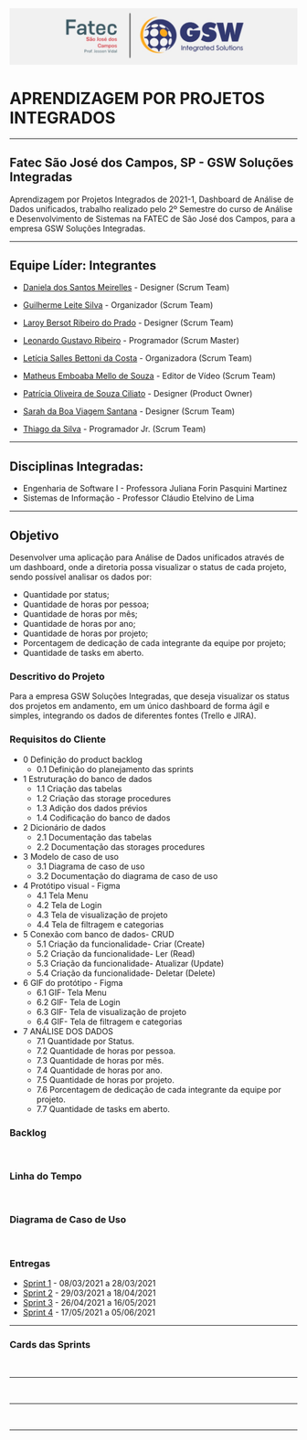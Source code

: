 ![FATEC_E_GSW_.jpeg](https://github.com/Leo0256/Equipe_Lider-Projeto_GSW/blob/main/Arquivos/Fotos%20e%20Documentos/FATEC%20E%20GSW%20.jpeg)

# APRENDIZAGEM POR PROJETOS INTEGRADOS 
----------------------------------------------------------------------------------------------------------------------------------------------------------
## Fatec São José dos Campos, SP - GSW Soluções Integradas 
Aprendizagem por Projetos Integrados de 2021-1, Dashboard de Análise de Dados unificados, trabalho realizado pelo 2º Semestre 
do curso de Análise e Desenvolvimento de Sistemas na FATEC de São José dos Campos, para a empresa GSW Soluções Integradas. 

----------------------------------------------------------------------------------------------------------------------------------------------------------
## Equipe Líder: Integrantes

- [Daniela dos Santos Meirelles](https://github.com/DanielaMeirelles) - Designer (Scrum Team)

- [Guilherme Leite Silva](https://github.com/Glsilva) - Organizador (Scrum Team)

- [Laroy Bersot Ribeiro do Prado](https://github.com/laroyprado) - Designer (Scrum Team)

- [Leonardo Gustavo Ribeiro](https://github.com/Leo0256) - Programador (Scrum Master)

- [Letícia Salles Bettoni da Costa](https://github.com/leticiasalles) - Organizadora (Scrum Team)

- [Matheus Emboaba Mello de Souza](https://github.com/MatheusEmboabaTeteu) - Editor de Vídeo (Scrum Team)

- [Patrícia Oliveira de Souza Ciliato](https://github.com/Ppistache) - Designer (Product Owner)

- [Sarah da Boa Viagem Santana](https://github.com/Sarah781) - Designer (Scrum Team)

- [Thiago da Silva](https://github.com/Thiago-Thome) - Programador Jr. (Scrum Team)


----------------------------------------------------------------------------------------------------------------------------------------------------------
## Disciplinas Integradas:
- Engenharia de Software I - Professora Juliana Forin Pasquini Martinez 
- Sistemas de Informação - Professor Cláudio Etelvino de Lima 


----------------------------------------------------------------------------------------------------------------------------------------------------------
## Objetivo
Desenvolver uma aplicação para Análise de Dados unificados através de um dashboard, onde a diretoria possa visualizar o status de cada projeto, sendo 
possível analisar os dados por: 
 - Quantidade por status;
 - Quantidade de horas por pessoa;
 - Quantidade de horas por mês;
 - Quantidade de horas por ano;
 - Quantidade de horas por projeto;
 - Porcentagem de dedicação de cada integrante da equipe por projeto;
 - Quantidade de tasks em aberto.

### Descritivo do Projeto

Para a empresa GSW Soluções Integradas, que deseja visualizar os status dos projetos em andamento, 
em um único dashboard de forma ágil e simples, integrando os dados de diferentes fontes (Trello e JIRA). 



### Requisitos do Cliente

- 0	Definição do product backlog
  - 0.1	Definição do planejamento das sprints
- 1	Estruturação do banco de dados 
  - 1.1	Criação das tabelas
  - 1.2	Criação das storage procedures
  - 1.3	Adição dos dados prévios
  - 1.4	Codificação do banco de dados 
- 2	Dicionário de dados
  - 2.1	Documentação das tabelas 
  - 2.2	Documentação das storages procedures 
- 3	Modelo de caso de uso 
  - 3.1	Diagrama de caso de uso 
  - 3.2	Documentação do diagrama de caso de uso 
- 4	Protótipo visual - Figma
  - 4.1	Tela Menu
  - 4.2	Tela de Login
  - 4.3	Tela de visualização de projeto
  - 4.4	Tela de filtragem e categorias
- 5	Conexão com banco de dados- CRUD 
  - 5.1	Criação da funcionalidade- Criar (Create)
  - 5.2	Criação da funcionalidade- Ler (Read)
  - 5.3	Criação da funcionalidade- Atualizar (Update)
  - 5.4	Criação da funcionalidade- Deletar (Delete)
- 6	GIF do protótipo - Figma
  - 6.1	GIF- Tela Menu
  - 6.2	GIF- Tela de Login
  - 6.3	GIF- Tela de visualização de projeto
  - 6.4	GIF- Tela de filtragem e categorias
- 7	ANÁLISE DOS DADOS
  - 7.1	Quantidade por Status.
  - 7.2	Quantidade de horas por pessoa.
  - 7.3	Quantidade de horas por mês.
  - 7.4	Quantidade de horas por ano.
  - 7.5	Quantidade de horas por projeto.
  - 7.6	Porcentagem de dedicação de cada integrante da equipe por projeto.
  - 7.7	Quantidade de tasks em aberto.



### Backlog
![]()

### Linha do Tempo
![]()


### Diagrama de Caso de Uso
![]()


### Entregas
- <a href='https://github.com/Leo0256/Equipe_Lider-Projeto_Integrador/tree/master/Sprint%200'>Sprint 1</a> - 08/03/2021 a 28/03/2021
- <a href=''>Sprint 2</a> - 29/03/2021 a 18/04/2021
- <a href=''>Sprint 3</a> - 26/04/2021 a 16/05/2021
- <a href=''>Sprint 4</a> - 17/05/2021 a 05/06/2021

 -----------------------------------------------------------------------------------------------------------------------------------------------------------

### Cards das Sprints

![]()

------------------------------------------------------------------------------------------------------------------------------------------------------------

![]()

------------------------------------------------------------------------------------------------------------------------------------------------------------

![]()

------------------------------------------------------------------------------------------------------------------------------------------------------------

![]()

